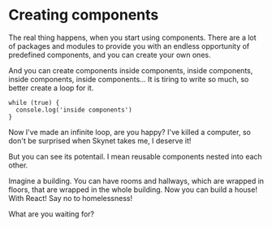 # Creating components

The real thing happens, when you start using components. There are a lot of packages and modules to provide you with an endless opportunity of predefined components, and you can create your own ones.

And you can create components inside components, inside components, inside components, inside components... It is tiring to write so much, so better create a loop for it.

```
while (true) {
  console.log('inside components')
}
```
Now I've made an infinite loop, are you happy? I've killed a computer, so don't be surprised when Skynet takes me, I deserve it!

But you can see its potentail. I mean reusable components nested into each other.

Imagine a building. You can have rooms and hallways, which are wrapped in floors, that are wrapped in the whole building. Now you can build a house! With React! Say no to homelessness!

What are you waiting for?
